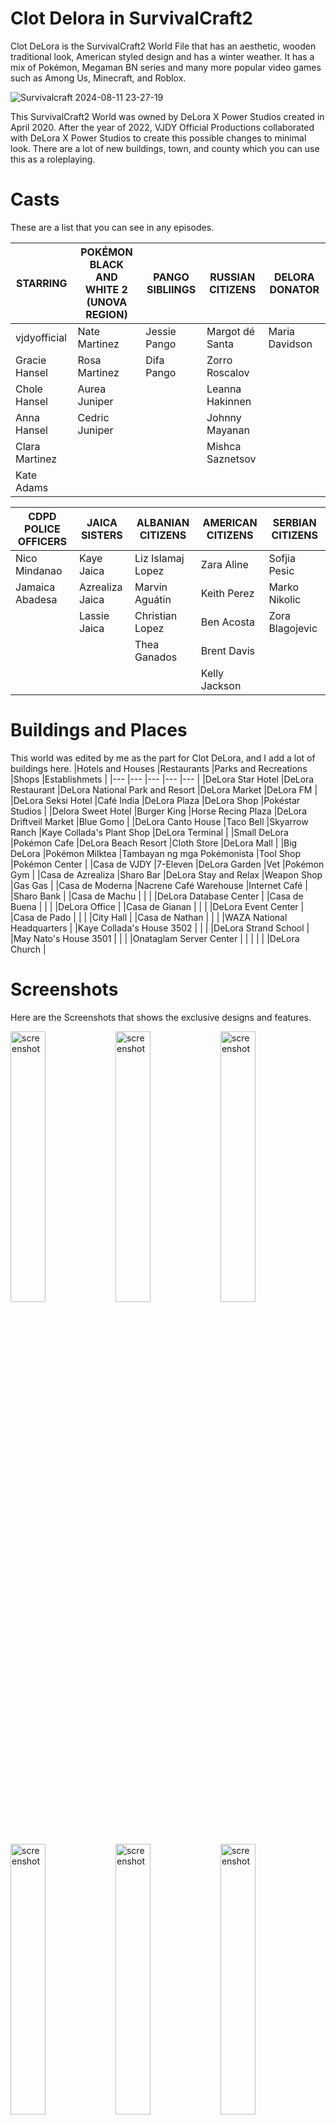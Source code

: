 # Clot Delora in SurvivalCraft2
Clot DeLora is the SurvivalCraft2 World File that has an aesthetic, wooden traditional look, American styled design and has a winter weather. It has a mix of Pokémon, Megaman BN series and many more popular video games such as Among Us, Minecraft, and Roblox.

![Survivalcraft 2024-08-11 23-27-19](https://github.com/user-attachments/assets/26aee563-4007-466b-b49b-e8a20b6f3854)

This SurvivalCraft2 World was owned by DeLora X Power Studios created in April 2020.
After the year of 2022, VJDY Official Productions collaborated with DeLora X Power Studios to create this possible changes to minimal look.
There are a lot of new buildings, town, and county which you can use this as a roleplaying.

# Casts
These are a list that you can see in any episodes.

|STARRING      |POKÉMON BLACK AND WHITE 2<br>(UNOVA REGION)|PANGO SIBLIINGS|RUSSIAN CITIZENS|DELORA DONATOR|
|---           |---                                        |---            |---             |---           |
|vjdyofficial  |Nate Martinez                              |Jessie Pango   |Margot dé Santa |Maria Davidson|
|Gracie Hansel |Rosa Martinez                              |Difa Pango     |Zorro Roscalov  |              |
|Chole Hansel  |Aurea Juniper                              |               |Leanna Hakinnen |              |
|Anna Hansel   |Cedric Juniper                             |               |Johnny Mayanan  |              |
|Clara Martinez|                                           |               |Mishca Saznetsov|              |
|Kate Adams    |                                           |               |                |              |

|CDPD POLICE OFFICERS|JAICA SISTERS  |ALBANIAN CITIZENS|AMERICAN CITIZENS|SERBIAN CITIZENS|
|---                 |---            |---              |---              |---             |
|Nico Mindanao       |Kaye Jaica     |Liz Islamaj Lopez|Zara Aline       |Sofjia Pesic    |
|Jamaica Abadesa     |Azrealiza Jaica|Marvin Aguátin   |Keith Perez      |Marko Nikolic   |
|                    |Lassie Jaica   |Christian Lopez  |Ben Acosta       |Zora Blagojevic |
|                    |               |Thea Ganados     |Brent Davis      |                |
|                    |               |                 |Kelly Jackson    |                |


# Buildings and Places
This world was edited by me as the part for Clot DeLora, and I add a lot of buildings here.
|Hotels and Houses         |Restaurants                 |Parks and Recreations               |Shops                       |Establishmets              |
|---                       |---                         |---                                 |---                         |---                        |
|DeLora Star Hotel         |DeLora Restaurant           |DeLora National Park and Resort     |DeLora Market               |DeLora FM                  |
|DeLora Seksi Hotel        |Café India                  |DeLora Plaza                        |DeLora Shop                 |Pokéstar Studios           |
|Delora Sweet Hotel        |Burger King                 |Horse Recing Plaza                  |DeLora Driftveil Market     |Blue Gomo                  |
|DeLora Canto House        |Taco Bell                   |Skyarrow Ranch                      |Kaye Collada's Plant Shop   |DeLora Terminal            |
|Small DeLora              |Pokémon Cafe                |DeLora Beach Resort                 |Cloth Store                 |DeLora Mall                |
|Big DeLora                |Pokémon Milktea             |Tambayan ng mga Pokémonista         |Tool Shop                   |Pokémon Center             |
|Casa de VJDY              |7-Eleven                    |DeLora Garden                       |Vet                         |Pokémon Gym                |
|Casa de Azrealiza         |Sharo Bar                   |DeLora Stay and Relax               |Weapon Shop                 |Gas Gas                    |
|Casa de Moderna           |Nacrene Café Warehouse      |Internet Café                       |                            |Sharo Bank                 |
|Casa de Machu             |                            |                                    |                            |DeLora Database Center     |
|Casa de Buena             |                            |                                    |                            |DeLora Office              |
|Casa de Gianan            |                            |                                    |                            |DeLora Event Center        |
|Casa de Pado              |                            |                                    |                            |City Hall                  |
|Casa de Nathan            |                            |                                    |                            |WAZA National Headquarters |
|Kaye Collada's House 3502 |                            |                                    |                            |DeLora Strand School       |
|May Nato's House 3501     |                            |                                    |                            |Onataglam Server Center    |
|                          |                            |                                    |                            |DeLora Church              |

# Screenshots
Here are the Screenshots that shows the exclusive designs and features.

<img width="33.33%" alt="screenshot" src="https://github.com/user-attachments/assets/f822b5eb-b287-4b81-a792-47107142481d"><img width="33.33%" alt="screenshot" src="https://github.com/user-attachments/assets/5979355f-8300-4a35-8fac-83f5ed6cc31a"><img width="33.33%" alt="screenshot" src="https://github.com/user-attachments/assets/5691f0ab-b82c-4712-9ee0-4ffbe9d6aaec">
<img width="33.33%" alt="screenshot" src="https://github.com/user-attachments/assets/31c2c704-8bd3-49be-b271-6b8a912d2b9b"><img width="33.33%" alt="screenshot" src="https://github.com/user-attachments/assets/8191349c-0d84-4c9f-91ef-4d0b843bcc58"><img width="33.33%" alt="screenshot" src="https://github.com/user-attachments/assets/c7961097-e5f4-460b-9ea4-50fb15ec32c5">
<img width="33.33%" alt="screenshot" src="https://github.com/user-attachments/assets/90687d47-ecc6-48fa-aabb-efda46a1a585"><img width="33.33%" alt="screenshot" src="https://github.com/user-attachments/assets/33e6cd42-d861-4a94-b579-4170009f4bc4"><img width="33.33%" alt="screenshot" src="https://github.com/user-attachments/assets/618ac319-df2c-4583-a0e9-8ae52fa65184">
<img width="33.33%" alt="screenshot" src="https://github.com/user-attachments/assets/7852ec6c-2618-43ed-9946-bca18c5c74ce"><img width="33.33%" alt="screenshot" src="https://github.com/user-attachments/assets/c06308c5-234c-4daa-a958-36a40ef3cd57"><img width="33.33%" alt="screenshot" src="https://github.com/user-attachments/assets/2e2c9821-23bd-482c-8024-da241c39c924">
<img width="33.33%" alt="screenshot" src="https://github.com/user-attachments/assets/714953ab-1414-4ced-9f66-8d381c4d00ad"><img width="33.33%" alt="screenshot" src="https://github.com/user-attachments/assets/d6093acb-3ab4-4880-99c7-7d9ea7d3bb27"><img width="33.33%" alt="screenshot" src="https://github.com/user-attachments/assets/7df6dff5-3232-445f-905c-f8bf64c03c12">
<img width="33.33%" alt="screenshot" src="https://github.com/user-attachments/assets/ebe3de72-ff97-41b1-ae56-6864915af08e"><img width="33.33%" alt="screenshot" src="https://github.com/user-attachments/assets/80c5127c-b22f-44d4-91c9-fe2cc2247283"><img width="33.33%" alt="screenshot" src="https://github.com/user-attachments/assets/baf3771c-12bc-42aa-afa3-74fd4926e83c">
<img width="33.33%" alt="screenshot" src="https://github.com/user-attachments/assets/dab728dc-f0c3-4d11-ad09-c5f6f4a59ef7"><img width="33.33%" alt="screenshot" src="https://github.com/user-attachments/assets/a2bcf658-de1d-40ed-899e-e1274f872f04"><img width="33.33%" alt="screenshot" src="https://github.com/user-attachments/assets/6696671a-d4b8-4ad9-a55c-72351317e8e6">
<img width="33.33%" alt="screenshot" src="https://github.com/user-attachments/assets/52d03d42-65f4-4846-8492-ffd7a883e6dc"><img width="33.33%" alt="screenshot" src="https://github.com/user-attachments/assets/97cef511-269f-4aef-8db5-bc3023956928"><img width="33.33%" alt="screenshot" src="https://github.com/user-attachments/assets/69235a3c-4208-42b2-a7fc-5548d7cc26a1">
<img width="33.33%" alt="screenshot" src="https://github.com/user-attachments/assets/967ed02a-17e3-4843-8c36-08f71ba449c0"><img width="33.33%" alt="screenshot" src="https://github.com/user-attachments/assets/47c9f45b-613a-4373-8579-39f114a06f59"><img width="33.33%" alt="screenshot" src="https://github.com/user-attachments/assets/0342dafc-eda1-479f-8987-374da7e6356b">
<img width="33.33%" alt="screenshot" src="https://github.com/user-attachments/assets/f84dfac5-c1f5-479a-bee6-7c90f7193988"><img width="33.33%" alt="screenshot" src="https://github.com/user-attachments/assets/b7b4680e-749a-473a-b035-1598671961ee"><img width="33.33%" alt="screenshot" src="https://github.com/user-attachments/assets/fb29bcdc-bd65-43d0-8fd4-81eddd4960c3">

# Notices and Importances

> [!IMPORTANT]
> **Clot DeLora** SurvivalCraft2 world has been used as the roleplaying for **SurvivalCraft2 Clot Delora Part Series by _DeLora X Power Studios_**, and **SurvivalCraft2 Echo Ridge Delora Series by _VJDY Official Productions_**.

> [!NOTE]
> **Clot DeLora** is available via download in SurvivalCraft2 for Android, and PC.

> [!TIP]
> To download the SCWORLD directly to SurvivalCraft2, here's the step by step:
> ## For Android and iOS
> 1. Go to `Content` and click `From Link` button.
> 2. type the URL in the text box: `https://github.com/vjdyofficial/ClotDelora-SC2/releases/download/<DATE>/place.scworld`
>    the string `<DATE>` is represent as the date and index: `11aug2024-01`. You must go to Releases and it will lead you to the latest release in order to know the release tag.
> 3. Click `Download` button.
> 4. Load the world, and **enjoy**!
> ## For PC
> 1. You must go to Releases and it will lead you to the latest release.
> 2. Download place.scworld
> 3. Open it as archive using 7-Zip File Manager.
> 4. Copy every single file from **SCWORLD or World** archive into this directory:
>    `%userprofile%\AppData\Local\Packages\20961CandyRufusGames.Survivalcraft_37n3x3g7b0zd6\LocalState\Worlds`
>    
>    be sure to create a folder in this directory. e.g. **World1 or World2**
> 5. You must copy the **SCBTEX or Block Texture** file included in the EmbeddedContent folder to load the texture properly:
>    `%userprofile%\AppData\Local\Packages\20961CandyRufusGames.Survivalcraft_37n3x3g7b0zd6\LocalState\TexturePacks`

> [!WARNING]
> Don't reuse the world data that is coming from PC or even some SC2.3 API applications to your **Android or iOS device**. It will cause errors. See `Caution` Note for more details.

> [!CAUTION]
> - Accessing all modification from PC to Android or iOS device will not be used anymore due to several 2.3 update that can cause the world to have errors. That was `Specific Cast is not valid`, `Region Data already exists`, and some sort of `Related Project XML Code issues`.
> - We will building more of this only on the **Android Device**. and we will release for all.
> - We are not going to use **SC2 API softwares** anymore. we've just using the **SurvivalCraft2.**
> - We will always release the snapshot and final versions of the Clot Delora to prevent our hard works from loss.
> - We are not about to upload this world via **Community Content**, in order to get the new updates about this world.

That's all for this reading statement!
Thank you!

_- best, vjdy_
